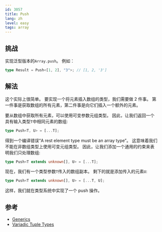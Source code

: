 ```yaml
---
id: 3057
title: Push
lang: zh
level: easy
tags: array
---
```


## 挑战

实现泛型版本的`Array.push`。
例如：

```typescript
type Result = Push<[1, 2], "3">; // [1, 2, '3']
```

## 解法

这个实际上很简单。
要实现一个将元素插入数组的类型，我们需要做 2 件事。
第一件事是获取数组的所有元素，第二件事是向它们插入一个额外的元素。

要从数组中获取所有元素，可以使用可变参数元组类型。
因此，让我们返回一个具有输入类型`T`中相同元素的数组:

```typescript
type Push<T, U> = [...T];
```

得到一个编译错误“A rest element type must be an array type”。
这意味着我们不能在非数组类型上使用可变元组类型。
因此，让我们添加一个通用的约束来表明我们只处理数组:

```typescript
type Push<T extends unknown[], U> = [...T];
```

现在，我们有一个类型参数`T`传入的数组副本。
剩下的就是添加传入的元素`U`:

```typescript
type Push<T extends unknown[], U> = [...T, U];
```

这样，我们就在类型系统中实现了一个 push 操作。

## 参考

- [Generics](https://www.typescriptlang.org/docs/handbook/2/generics.html)
- [Variadic Tuple Types](https://www.typescriptlang.org/docs/handbook/release-notes/typescript-4-0.html#variadic-tuple-types)
